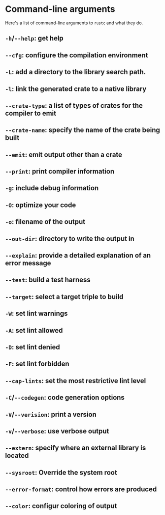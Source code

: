 # Command-line arguments

Here's a list of command-line arguments to `rustc` and what they do.

## `-h`/`--help`: get help

## `--cfg`: configure the compilation environment

## `-L`: add a directory to the library search path.

## `-l`: link the generated crate to a native library

## `--crate-type`: a list of types of crates for the compiler to emit

## `--crate-name`: specify the name of the crate being built

## `--emit`: emit output other than a crate

## `--print`: print compiler information

## `-g`: include debug information

## `-O`: optimize your code

## `-o`: filename of the output

## `--out-dir`: directory to write the output in

## `--explain`: provide a detailed explanation of an error message

## `--test`: build a test harness

## `--target`: select a target triple to build

## `-W`: set lint warnings

## `-A`: set lint allowed

## `-D`: set lint denied

## `-F`: set lint forbidden

## `--cap-lints`: set the most restrictive lint level

## `-C`/`--codegen`: code generation options

## `-V`/`--verision`: print a version

## `-v`/`--verbose`: use verbose output

## `--extern`: specify where an external library is located

## `--sysroot`: Override the system root

## `--error-format`: control how errors are produced

## `--color`: configur coloring of output